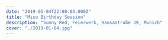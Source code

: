 ```yaml
---
date: "2019-01-04T22:00:00.000Z"
title: "Miso Birthday Session"
description: "Sunny Red, Feierwerk, Hansastraße 39, Munich"
cover: "./2019-01-04.jpg"
---
```

